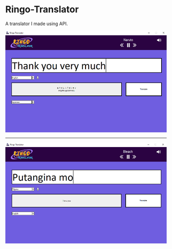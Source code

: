 # Ringo-Translator
A translator I made using API.


![Preview_1](Preview/Preview_1.png)

-----------------------------------

![Preview_2](Preview/Preview_2.png)
